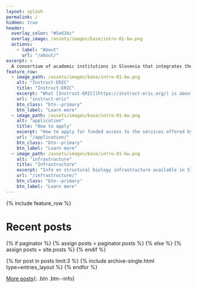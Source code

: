 ```yaml
---
layout: splash
permalink: /
hidden: true
header:
  overlay_color: "#5e616c"
  overlay_image: /assets/images/base/intro-01-bw.png
  actions:
    - label: "About"
      url: "/about/"
excerpt: >
  A consortium of academic institutions in Slovenia that integrates the country's research infrastructure focusing on structural biology
feature_row:
  - image_path: /assets/images/base/intro-01-bw.png
    alt: "Instruct-ERIC"
    title: "Instruct-ERIC"
    excerpt: "What [Instrust-ERIC](https://instruct-eric.org/) is about, and what it offers to researchers from member countries."
    url: "instruct-eric"
    btn_class: "btn--primary"
    btn_label: "Learn more"
  - image_path: /assets/images/base/intro-01-bw.png
    alt: "application"
    title: "How to apply"
    excerpt: "How to apply for funded access to the services offered by [Instrust-ERIC](https://instruct-eric.org/)."
    url: "/application/"
    btn_class: "btn--primary"
    btn_label: "Learn more"
  - image_path: /assets/images/base/intro-01-bw.png
    alt: "infrastructure"
    title: "Infrastructure"
    excerpt: "Info on structural biology infrastructure available in Slovenia."
    url: "/infrastructure/"
    btn_class: "btn--primary"
    btn_label: "Learn more"      
---
```


{% include feature_row %}

# Recent posts

{% if paginator %}
  {% assign posts = paginator.posts %}
{% else %}
  {% assign posts = site.posts %}
{% endif %}

<div class="entries-{{ entries_layout }}">
  {% for post in posts limit:3 %}
    {% include archive-single.html type=entries_layout %}
  {% endfor %}
</div>

[More posts](/instructsi/year-archive/){: .btn .btn--info}